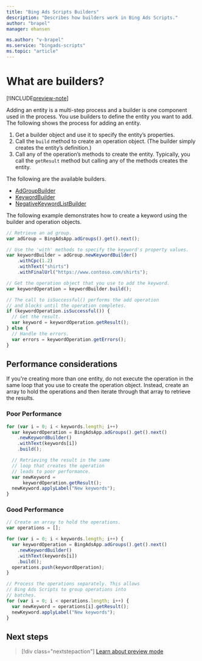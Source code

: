 ```yaml
---
title: "Bing Ads Scripts Builders"
description: "Describes how builders work in Bing Ads Scripts."
author: "brapel"
manager: ehansen

ms.author: "v-brapel"
ms.service: "bingads-scripts"
ms.topic: "article"
---
```


# What are builders?

[!INCLUDE[preview-note](../includes/preview-note.md)]

Adding an entity is a multi-step process and a builder is one component used in the process. You use builders to define the entity you want to add. The following shows the process for adding an entity. 

1. Get a builder object and use it to specify the entity’s properties. 
2. Call the `build` method to create an operation object. (The builder simply creates the entity’s definition.) 
3. Call any of the operation’s methods to create the entity. Typically, you call the `getResult` method but calling any of the methods creates the entity.


The following are the available builders.

- [AdGroupBuilder](../reference/AdGroupBuilder.md)
- [KeywordBuilder](../reference/KeywordBuilder.md)
- [NegativeKeywordListBuilder](../reference/NegativeKeywordListBuilder.md)

The following example demonstrates how to create a keyword using the builder and operation objects.

```javascript
// Retrieve an ad group.
var adGroup = BingAdsApp.adGroups().get().next();

// Use the 'with' methods to specify the keyword's property values.
var keywordBuilder = adGroup.newKeywordBuilder()
    .withCpc(1.2)
    .withText("shirts")
    .withFinalUrl("https://www.contoso.com/shirts");

// Get the operation object that you use to add the keyword.
var keywordOperation = keywordBuilder.build();

// The call to isSuccessful() performs the add operation
// and blocks until the operation completes.
if (keywordOperation.isSuccessful()) {
  // Get the result.
  var keyword = keywordOperation.getResult();
} else {
  // Handle the errors.
  var errors = keywordOperation.getErrors();
}
```

## Performance considerations

If you're creating more than one entity, do not execute the operation in the same loop that you use to create the operation object. Instead, create an array to hold the operations and then iterate through that array to retrieve the results.  

### Poor Performance
``` javascript
for (var i = 0; i < keywords.length; i++)
  var keywordOperation = BingAdsApp.adGroups().get().next()
    .newKeywordBuilder()
    .withText(keywords[i])
    .build();

  // Retrieving the result in the same
  // loop that creates the operation
  // leads to poor performance.
  var newKeyword =
      keywordOperation.getResult();
  newKeyword.applyLabel("New keywords");
}
```

### Good Performance
``` javascript
// Create an array to hold the operations.
var operations = [];

for (var i = 0; i < keywords.length; i++) {
  var keywordOperation = BingAdsApp.adGroups().get().next()
    .newKeywordBuilder()
    .withText(keywords[i])
    .build();
  operations.push(keywordOperation);
}

// Process the operations separately. This allows
// Bing Ads Scripts to group operations into
// batches.
for (var i = 0; i < operations.length; i++) {
  var newKeyword = operations[i].getResult();
  newKeyword.applyLabel("New keywords");
}
```

## Next steps

> [!div class="nextstepaction"]
> [Learn about preview mode](../concepts/preview-mode.md)